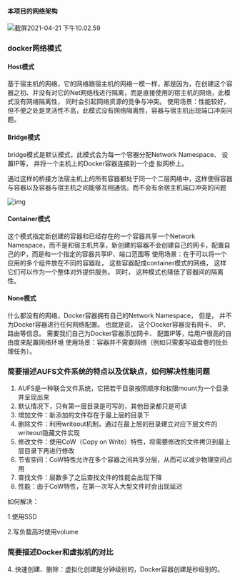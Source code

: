 

#### 本项目的网络架构

![截屏2021-04-21 下午10.02.59](https://i.loli.net/2021/04/21/HsoYl1N5TafXinJ.png)



### docker网络模式



#### Host模式

基于宿主机的网络，它的网络跟宿主机的网络一模一样，那是因为，在创建这个容器之初、并没有对它的Net网络栈进行隔离，而是直接使用的宿主机的网络，此模式没有网络隔离性， 同时会引起网络资源的竞争与冲突。
使用场景：性能较好，但不便之处是灵活性不高，此模式没有网络隔离性，容器与宿主机出现端口冲突问题。

#### Bridge模式

bridge模式是默认模式，此模式会为每一个容器分配Network Namespace、 设置IP等， 并将一个主机上的Docker容器连接到一个虚	拟网桥上。

通过这样的桥接方法宿主机上的所有容器都处于同一个二层网络中，这样使得容器与容器以及容器与宿主机之间能够互相通信。而不会有余宿主机端口冲突的问题

![img](https://images2018.cnblogs.com/blog/1259802/201804/1259802-20180410165500455-232801094.jpg)

#### Container模式

这个模式指定新创建的容器和已经存在的一个容器共享一个Network Namespace，而不是和宿主机共享，新创建的容器不会创建自己的网卡，配置自己的IP，而是和一个指定的容器共享IP、端口范围等
使用场景：在于可以将一个应用的多个组件放在不同的容器趾， 这些容器配成container模式的网络， 这样它们可以作为一个整体对外提供服务。 同时， 这种模式也降低了容器间的隔离性。

#### None模式

什么都没有的网络，Docker容器拥有自己的Network Namespace， 但是， 并不为Docker容器进行任何网络配置。 也就是说， 这个Docker容器没有网卡、 IP、 路由等信息。 需要我们自己为Docker容器添加网卡、 配置IP等，给用户很高的自由度来配置网络环境
使用场景：容器并不需要网络（例如只需要写磁盘卷的批处理任务）。



### 简要描述AUFS文件系统的特点以及优缺点，如何解决性能问题

1. AUFS是一种联合文件系统，它把若干目录按照顺序和权限mount为一个目录并呈现出来
2. 默认情况下，只有第一层目录是可写的，其他目录都只是可读
3. 增加文件：新添加的文件存在于最上层的目录下
4. 删除文件：利用writeout机制，通过在最上层的目录建立对应下层文件的writeout隐藏文件实现
5. 修改文件：使用CoW（Copy on Write）特性，将需要修改的文件拷贝到最上层目录下再进行修改
6. 节省空间：CoW特性允许在多个容器之间共享分层，从而可以减少物理空间占用
7. 查找文件：层数多了之后查找文件的性能会出现下降
8. 性能：由于CoW特性，在第一次写入大型文件时会出现延迟

如何解决：

1.使用SSD

2.写负载高时使用volume



### 简要描述Docker和虚拟机的对比

 4..快速创建、删除：虚拟化创建是分钟级别的，Docker容器创建是秒级别的。

